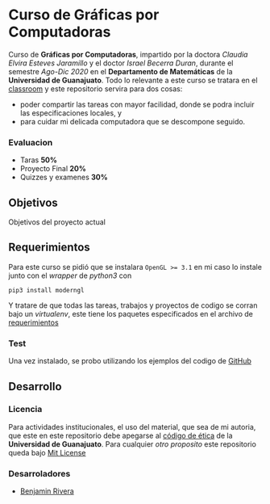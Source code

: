 # Curso de Gráficas por Computadoras

Curso de __Gráficas por Computadoras__, impartido por la doctora _Claudia Elvira Esteves Jaramillo_ y el doctor _Israel Becerra Duran_, durante el semestre _Ago-Dic 2020_ en el __Departamento de Matemáticas__ de la __Universidad de Guanajuato__. Todo lo relevante a este curso se tratara en el 
[classroom](https://classroom.google.com/u/4/c/MTIzMTkyNDk2NjY5) 
y este repositorio servira para dos cosas:
 - poder compartir las tareas con mayor facilidad, donde se podra incluir las especificaciones locales, y 
 - para cuidar mi delicada computadora que se descompone seguido.

### Evaluacion

 - Taras __50%__
 - Proyecto Final __20%__
 - Quizzes y examenes __30%__

## Objetivos

Objetivos del proyecto actual


## Requerimientos

Para este curso se pidió que se instalara `OpenGL >= 3.1` en mi caso lo instale junto con el _wrapper_ de _python3_ con 
```
pip3 install moderngl
```
Y tratare de que todas las tareas, trabajos y proyectos de codigo se corran bajo un _virtualenv_, este tiene los paquetes especificados en el archivo de
[requerimientos](./requerimientos.txt)

### Test

Una vez instalado, se probo utilizando los ejemplos del codigo de 
[GitHub](https://github.com/moderngl/moderngl)


## Desarrollo

### Licencia

Para actividades institucionales, el uso del material, que sea de mi autoria, que este en este repositorio debe apegarse al 
[código de ética](https://www.ugto.mx/images/pdf/normatividad/codigo-etica-universidad-guanajuato.pdf)
de la __Universidad de Guanajuato__. Para cualquier _otro proposito_ este repositorio queda bajo 
[Mit License](./LICENSE)

### Desarroladores
- [Benjamin Rivera][sitioBench]






[//]: <> (///////////////////////////////////////////////////////////////)

[//]: <> (Enlaces de imagenes)
[memeRequerimientos]: https://cdn.memegenerator.es/imagenes/memes/full/28/13/28139681.jpg
[logoWTFPL]: http://www.wtfpl.net/wp-content/uploads/2012/12/wtfpl-badge-2.png

[//]: <> (Enlaces de siios)
[sitioBench]: http://www.google.com
[licenciaWTFPL]: http://www.wtfpl.net/
